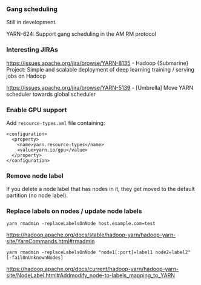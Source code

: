 ### Gang scheduling

Still in development.

YARN-624: Support gang scheduling in the AM RM protocol


### Interesting JIRAs

https://issues.apache.org/jira/browse/YARN-8135 - Hadoop {Submarine} Project: Simple and scalable deployment of deep learning training / serving jobs on Hadoop

https://issues.apache.org/jira/browse/YARN-5139 - [Umbrella] Move YARN scheduler towards global scheduler


### Enable GPU support

Add `resource-types.xml` file containing:

```
<configuration>
  <property>
    <name>yarn.resource-types</name>
    <value>yarn.io/gpu</value>
  </property>
</configuration>
```


### Remove node label

If you delete a node label that has nodes in it, they get moved to the default partition (no node label).


### Replace labels on nodes / update node labels

```
yarn rmadmin -replaceLabelsOnNode host.example.com=test
```

https://hadoop.apache.org/docs/stable/hadoop-yarn/hadoop-yarn-site/YarnCommands.html#rmadmin

```
yarn rmadmin -replaceLabelsOnNode "node1[:port]=label1 node2=label2" [-failOnUnknownNodes]
```

https://hadoop.apache.org/docs/current/hadoop-yarn/hadoop-yarn-site/NodeLabel.html#Addmodify_node-to-labels_mapping_to_YARN